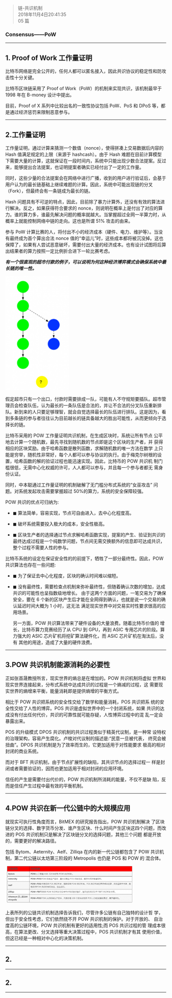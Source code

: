 > 链-共识机制    
> 2018年11月4日20:41:35     
> 05 篇  

### Consensus——PoW


----------


## 1. Proof  of Work 工作量证明  
比特币网络是完全公开的，任何人都可以匿名接入，因此共识协议的稳定性和防攻击性十分关键。

比特币区块链采用了 Proof of Work（PoW）的机制来实现共识，该机制最早于 1998 年在 B-money 设计中提出。

目前，Proof of X 系列中比较出名的一致性协议包括 PoW、PoS 和 DPoS 等，都是通过经济惩罚来限制恶意参与。


----------
## 2.工作量证明  
工作量证明，通过计算来猜测一个数值（nonce），使得拼凑上交易数据后内容的 Hash 值满足规定的上限（来源于 hashcash）。由于 Hash 难题在目前计算模型下需要大量的计算，这就保证在一段时间内，系统中只能出现少数合法提案。反过来，能够提出合法提案，也证明提案者确实已经付出了一定的工作量。  

同时，这些少量的合法提案会在网络中进行广播，收到的用户进行验证后，会基于用户认为的最长链基础上继续难题的计算。因此，系统中可能出现链的分叉（Fork），但最终会有一条链成为最长的链。  

Hash 问题具有不可逆的特点，因此，目前除了暴力计算外，还没有有效的算法进行解决。反之，如果获得符合要求的 nonce，则说明在概率上是付出了对应的算力。谁的算力多，谁最先解决问题的概率就越大。当掌握超过全网一半算力时，从概率上就能控制网络中链的走向。这也是所谓 51% 攻击的由来。  

参与 PoW 计算比赛的人，将付出不小的经济成本（硬件、电力、维护等）。当没有最终成为首个算出合法 nonce 值的“幸运儿”时，这些成本都将被沉没掉。这也保障了，如果有人尝试恶意破坏，需要付出大量的经济成本。也有设计试图将后算出结果者的算力按照一定比例折合进下一轮比赛考虑。
  
    
***有一个很直观的超市付款的例子，可以说明为何这种经济博弈模式会确保系统中最长链的唯一性。***


<img src="https://www.github.com/jixiyu/images3/raw/master/小书匠/1541335643675.png" width="200" hegiht="300" />   
  
    

假定超市只有一个出口，付款时需要排成一队，可能有人不守规矩要插队。超市管理员会检查队伍，认为最长的一条队伍是合法的，并让不合法的分叉队伍重新排队。新到来的人只要足够理智，就会自觉选择最长的队伍进行排队。这是因为，看到多条链的参与者往往认为目前越长的链具备越大的胜出可能性，从而更倾向于选择长的链。

比特币采用的 POW 工作量证明共识机制，在生成区块时，系统让所有节点 公平地去计算一个随机数，最先寻找到随机数的节点即是这个区块的生产者，并 获得相应的区块奖励。由于哈希函数是散列函数，求解随机数的唯一方法在数学 上只能是穷举，随机性非常好，每个人都可以参与协议的执行。由于梅克尔树根的设置，哈希函数的解的验证过程也能迅速实现。因此，比特币的 POW 共识机 制门槛很低，无需中心化权威的许可，人人都可以参与，并且每一个参与者都无 需身份认证。  

同时，中本聪通过工作量证明的机制破解了无门槛分布式系统的“女巫攻击” 问题。对系统发起攻击需要掌握超过 50%的算力，系统的安全保障较强。   

POW 共识的优点可归纳为:      

- ◼  算法简单，容易实现，节点可自由进入，去中心化程度高。     

- ◼  破坏系统需要投入极大的成本，安全性极高。        

- ◼ 区块生产者的选择通过节点求解哈希函数实现，提案的产生、验证到共识的最终达成过程是一个纯数学问题，节点间无需交换额外的信息即可达成共识，整个过程不需要人性的参与。  

比特币系统的设定在保证安全性的的前提下，牺牲了一部分最终性。因此，POW 共识算法也存在一些问题:    

- ◼  为了保证去中心化程度，区块的确认时间难以缩短。  

- ◼  没有最终性，需要检查点机制来弥补最终性，但随着确认次数的增加，达成共识的可能性也呈指数级地增长。 由于这两个方面的问题，一笔交易为了确保安全，要在 6 个新的区块产生后才能在全网得到确认，也就是说一个交易的确认延迟时间大概为 1 小时，这无法 满足现实世界中对交易实时性要求很高的应用场景。 

   另一方面，POW 共识算法带来了硬件设备的大量浪费。随着比特币价值的 增长，比特币算力竞赛经历了从 CPU 到 GPU，再到 ASIC 专用芯片的阶段。算力强大的 ASIC 芯片矿机将挖矿算法硬件化，而 ASIC 芯片矿机在淘汰后，没有 其他的用途，造成了大量的硬件浪费。


----------
## 3.POW 共识机制能源消耗的必要性  

正如张首晟教授所言，现实世界的熵总是在增加的。POW 共识机制将虚拟 世界和现实世界连接起来，分布式系统中达成共识的过程是一个熵减的过程，这 需要现实世界的熵增来平衡，能量消耗即是提供熵增的平衡方式。

相比于 POW 共识把系统的安全性交给了数学和能量消耗，POS 共识把系 统的安全性交给了人性的博弈。POS 共识是虚拟世界中的一个封闭系统，如果 共识的达成没有付出任何代价，共识的可靠性就可能存疑，人性博弈过程中的混 乱一定会暴露出来。

POS 的升级模式 DPOS 共识机制的共识过程类似于精英代议制，是一种常 设特权的治理架构，容易产生腐化。卢梭对代议制的描述是:“民意一旦被代表， 终究会被扭曲”。DPOS 共识机制是为了效率而生的，它更加适用于对性能要求 极高的相对封闭的商业系统。

而对于 BFT 共识机制，由于节点扩展性的缺陷，其共识节点的选择过程一 样是封闭或者需要验证的，因而也更加适用于相对封闭的应用环境。

信任的产生是需要付出代价的，POW 共识机制所消耗的能量，不仅不是缺 陷，反而是信任产生过程中最有效的平衡机制。


----------
## 4.POW 共识在新一代公链中的大规模应用  



就现实可执行性角度而言，BitMEX 的研究报告指出，POW 共识机制解决 了区块链分叉的选择、数字货币分发、谁产生区块、什么时间产生区块这四个问题，而改进的 POS 共识机制只是解决了区块链分叉的选择问题，其他三个问题 都是开放的，需要更好的解决路径。

包括 Bytom、Aeternity、Aelf、Zilliqa 在内的新一代公链都包含了 POW 共识机制，第二代公链以太坊第三阶段的 Metropolis 也仍是 POS 和 POW 的 混合体。

<img src="https://www.github.com/jixiyu/images3/raw/master/小书匠/1541335836918.png" width="400" hegiht="700" />  
 <br> </br>
上表所列的公链共识机制选择告诉我们，尽管许多公链有自己独特的设计哲 学，但出于安全性考虑，它们依然绕不开 POW 共识机制的保护。对于开放的、 自治度高的公链环境，POW 共识机制有更好的适用性;而 POS 共识过程的管 理成本很高，在算法更改、分叉选择等重大决策过程中，POS 共识机制才有其 使用价值，但这已经是一种相对中心化的决策机制。  


----------
## 2.

----------
## 2. 

----------
